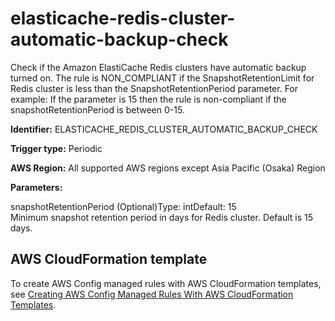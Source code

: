 # elasticache\-redis\-cluster\-automatic\-backup\-check<a name="elasticache-redis-cluster-automatic-backup-check"></a>

Check if the Amazon ElastiCache Redis clusters have automatic backup turned on\. The rule is NON\_COMPLIANT if the SnapshotRetentionLimit for Redis cluster is less than the SnapshotRetentionPeriod parameter\. For example: If the parameter is 15 then the rule is non\-compliant if the snapshotRetentionPeriod is between 0\-15\. 

**Identifier:** ELASTICACHE\_REDIS\_CLUSTER\_AUTOMATIC\_BACKUP\_CHECK

**Trigger type:** Periodic

**AWS Region:** All supported AWS regions except Asia Pacific \(Osaka\) Region

**Parameters:**

snapshotRetentionPeriod \(Optional\)Type: intDefault: 15  
Minimum snapshot retention period in days for Redis cluster\. Default is 15 days\.

## AWS CloudFormation template<a name="w29aac11c33c17b7d179c15"></a>

To create AWS Config managed rules with AWS CloudFormation templates, see [Creating AWS Config Managed Rules With AWS CloudFormation Templates](aws-config-managed-rules-cloudformation-templates.md)\.